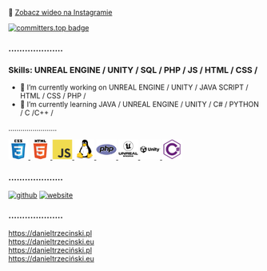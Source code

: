 <!--
**DanielTRZ/DanielTRZ** is a ✨ _special_ ✨ repository because its `README.md` (this file) appears on your GitHub profile.
-->
<!--[![Instagram Reel – podgląd](./thumb.jpg)](https://www.instagram.com/reel/DEQJZkQq1Oo/?igsh=c2I3aDhteWh3YWQ=) -->
🎥 [Zobacz wideo na Instagramie](https://www.instagram.com/reel/DEQJZkQq1Oo/?igsh=c2I3aDhteWh3YWQ=)

[![committers.top badge](https://user-badge.committers.top/poland/DanielTRZ.svg)](https://user-badge.committers.top/poland/DanielTRZ)
<h3 align="left">....................</h3>
<h3 algin="left">Skills: UNREAL ENGINE / UNITY / SQL / PHP / JS / HTML / CSS / </h3>

- 🔭 I’m currently working on UNREAL ENGINE / UNITY / JAVA SCRIPT / HTML / CSS / PHP / 
- 🌱 I’m currently learning JAVA / UNREAL ENGINE  / UNITY / C# / PYTHON / C /C++ /
<p>........................</p>
 <p align="left">  <a href="https://www.w3schools.com/css/" target="_blank"> <img src="https://raw.githubusercontent.com/devicons/devicon/master/icons/css3/css3-original-wordmark.svg" alt="css3" width="40" height="40"/> </a> <a href="https://dart.dev" target="_blank"> <img src="https://raw.githubusercontent.com/devicons/devicon/master/icons/html5/html5-original-wordmark.svg" alt="html5" width="40" height="40"/> </a> <a href="https://developer.mozilla.org/en-US/docs/Web/JavaScript" target="_blank"> <img src="https://raw.githubusercontent.com/devicons/devicon/master/icons/javascript/javascript-original.svg" alt="javascript" width="40" height="40"/> </a> <a href="https://www.linux.org/" target="_blank"> <img src="https://raw.githubusercontent.com/devicons/devicon/master/icons/linux/linux-original.svg" alt="linux" width="40" height="40"/> </a>  <a href="https://www.php.net" target="_blank"> <img src="https://raw.githubusercontent.com/devicons/devicon/master/icons/php/php-original.svg" alt="php" width="40" height="40"/> </a>  <a href="https://www.unrealengine.com" target="_blank"> <img src="https://raw.githubusercontent.com/devicons/devicon/1119b9f84c0290e0f0b38982099a2bd027a48bf1/icons/unrealengine/unrealengine-original-wordmark.svg" alt="php" width="40" height="40"/> </a><a href="https://www.unity.com" target="_blank"> <img src="https://raw.githubusercontent.com/devicons/devicon/1119b9f84c0290e0f0b38982099a2bd027a48bf1/icons/unity/unity-original-wordmark.svg" alt="php" width="40" height="40"/> </a>
 <a href="" target="_blank"> <img src="https://raw.githubusercontent.com/devicons/devicon/1119b9f84c0290e0f0b38982099a2bd027a48bf1/icons/csharp/csharp-line.svg" alt="php" width="40" height="40"/> </a>
</p>
 
<h3 align="left">....................</h3>

[<img src='https://cdn.jsdelivr.net/npm/simple-icons@3.0.1/icons/github.svg' alt='github' height='40'>](https://github.com/https://github.com/DanielTRZ)  [<img src='https://cdn.jsdelivr.net/npm/simple-icons@3.0.1/icons/icloud.svg' alt='website' height='40'>](https://danieltrz.github.io/Portfolio/) 

<h3 align="left">....................</h3>

<https://danieltrzecinski.pl><br>
<https://danieltrzecinski.eu><br>
<https://danieltrzeciński.pl><br>
<https://danieltrzeciński.eu><br>
